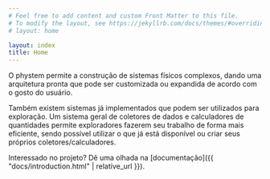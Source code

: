 ```yaml
---
# Feel free to add content and custom Front Matter to this file.
# To modify the layout, see https://jekyllrb.com/docs/themes/#overriding-theme-defaults
# layout: home

layout: index
title: Home
---
```


O phystem permite a construção de sistemas físicos complexos, dando uma arquitetura
pronta que pode ser customizada ou expandida de acordo com o gosto do usuário. 

Também existem sistemas já implementados que podem ser utilizados para exploração. Um sistema geral 
de coletores de dados e calculadores de quantidades permite exploradores fazerem seu trabalho de forma mais
eficiente, sendo possível utilizar o que já está disponível ou criar seus próprios coletores/calculadores.

Interessado no projeto? Dê uma olhada na [documentação]({{ "docs/introduction.html" | relative_url }}).